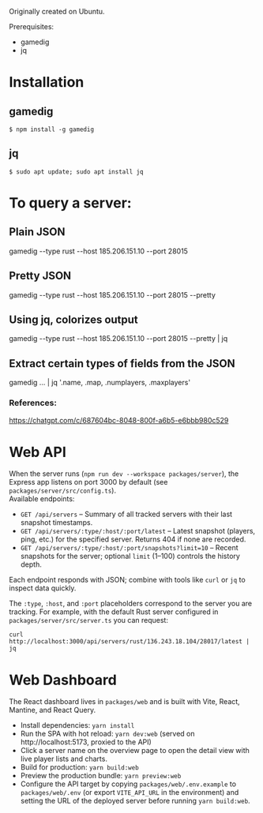 Originally created on Ubuntu.

Prerequisites:
- gamedig
- jq

# Installation

## gamedig
`$ npm install -g gamedig`

## jq
`$ sudo apt update; sudo apt install jq`

# To query a server:

## Plain JSON
gamedig --type rust --host 185.206.151.10 --port 28015

## Pretty JSON
gamedig --type rust --host 185.206.151.10 --port 28015 --pretty

## Using jq, colorizes output
gamedig --type rust --host 185.206.151.10 --port 28015 --pretty | jq

## Extract certain types of fields from the JSON
gamedig … | jq '.name, .map, .numplayers, .maxplayers'

### References:
https://chatgpt.com/c/687604bc-8048-800f-a6b5-e6bbb980c529

# Web API
When the server runs (`npm run dev --workspace packages/server`), the Express app listens on port 3000 by default (see `packages/server/src/config.ts`).  
Available endpoints:

- `GET /api/servers` – Summary of all tracked servers with their last snapshot timestamps.
- `GET /api/servers/:type/:host/:port/latest` – Latest snapshot (players, ping, etc.) for the specified server. Returns 404 if none are recorded.
- `GET /api/servers/:type/:host/:port/snapshots?limit=10` – Recent snapshots for the server; optional `limit` (1–100) controls the history depth.

Each endpoint responds with JSON; combine with tools like `curl` or `jq` to inspect data quickly.

The `:type`, `:host`, and `:port` placeholders correspond to the server you are tracking. For example, with the default Rust server configured in `packages/server/src/server.ts` you can request:

```
curl http://localhost:3000/api/servers/rust/136.243.18.104/28017/latest | jq
```

# Web Dashboard
The React dashboard lives in `packages/web` and is built with Vite, React, Mantine, and React Query.

- Install dependencies: `yarn install`
- Run the SPA with hot reload: `yarn dev:web` (served on http://localhost:5173, proxied to the API)
- Click a server name on the overview page to open the detail view with live player lists and charts.
- Build for production: `yarn build:web`
- Preview the production bundle: `yarn preview:web`
- Configure the API target by copying `packages/web/.env.example` to `packages/web/.env` (or export `VITE_API_URL` in the environment) and setting the URL of the deployed server before running `yarn build:web`.
